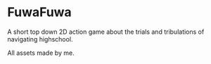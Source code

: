 # FuwaFuwa

A short top down 2D action game about the trials and tribulations of navigating highschool. 

All assets made by me. 

